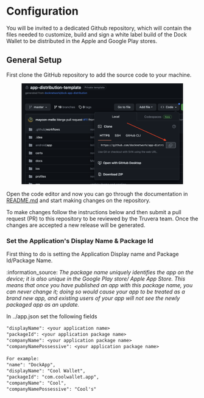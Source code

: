 # Configuration

You will be invited to a dedicated Github repository, which will contain the files needed to customize, build and sign a white label build of the Dock Wallet to be distributed in the Apple and Google Play stores.

## General Setup

First clone the GitHub repository to add the source code to your machine.

<figure><img src="../../../.gitbook/assets/Screenshot 2023-09-01 at 17.25.08 (1) (1).png" alt=""><figcaption></figcaption></figure>

Open the code editor and now you can go through the documentation in [README.md](http://readme.md/) and start making changes on the repository.

To make changes follow the instructions below and then submit a pull request (PR) to this repository to be reviewed by the Truvera team. Once the changes are accepted a new release will be generated.

### Set the Application's Display Name & Package Id

First thing to do is setting the Application Display name and Package Id/Package Name.

:information\_source: _The package name uniquely identifies the app on the device; it is also unique in the Google Play store/ Apple App Store. This means that once you have published an app with this package name, you can never change it; doing so would cause your app to be treated as a brand new app, and existing users of your app will not see the newly packaged app as an update._

In ../app.json set the following fields

```
"displayName": <your application name>
"packageId": <your application package name>
"companyName": <your application package name>
"companyNamePossessive": <your application package name>

For example:
"name": "DockApp",
"displayName": "Cool Wallet",
"packageId": "com.coolwallet.app",
"companyName": "Cool",
"companyNamePossessive": "Cool's"
```
